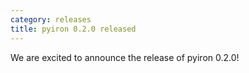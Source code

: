 ```yaml
---
category: releases
title: pyiron 0.2.0 released
---
```

We are excited to announce the release of pyiron 0.2.0!
